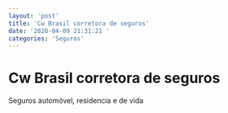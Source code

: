 ```yaml
---
layout: 'post'
title: 'Cw Brasil corretora de seguros'
date: '2020-04-09 21:31:21 '
categories: 'Seguros'
---
```


# Cw Brasil corretora de seguros

Seguros automóvel, residencia e de vida
